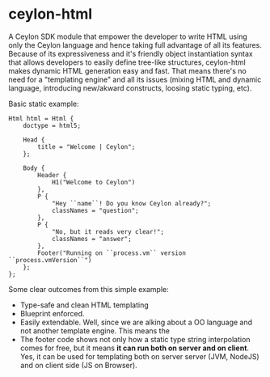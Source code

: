 ceylon-html
===========

A Ceylon SDK module that empower the developer to write HTML using only the Ceylon language and hence taking full advantage of all its features.
Because of its expressiveness and it's friendly object instantiation syntax that allows developers to easily define tree-like structures, ceylon-html makes dynamic HTML generation easy and fast. That means there's no need for a "templating engine" and all its issues (mixing HTML and dynamic language, introducing new/akward constructs, loosing static typing, etc).

Basic static example:
```ceylon
Html html = Html {
    doctype = html5;

    Head {
        title = "Welcome | Ceylon";
    };

    Body {
        Header {
            H1("Welcome to Ceylon")
        },
        P {
            "Hey ``name``! Do you know Ceylon already?";
            classNames = "question";
        },
        P {
            "No, but it reads very clear!";
            classNames = "answer";
        },
        Footer("Running on ``process.vm`` version ``process.vmVersion``")
    };
};
```

Some clear outcomes from this simple example:
  - Type-safe and clean HTML templating
  - Blueprint enforced. 
  - Easily extendable. Well, since we are alking about a OO language and not another template engine. This means the 
  - The footer code shows not only how a static type string interpolation comes for free, but it means **it can run both on server and on client**. Yes, it can be used for templating both on server server (JVM, NodeJS) and on client side (JS on Browser).